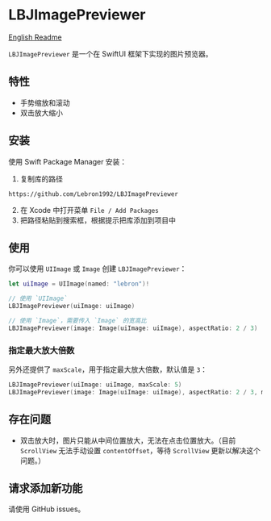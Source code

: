 # LBJImagePreviewer

[English Readme](./README_en.md)

`LBJImagePreviewer` 是一个在 SwiftUI 框架下实现的图片预览器。

## 特性

- 手势缩放和滚动
- 双击放大缩小

## 安装

使用 Swift Package Manager 安装：

1. 复制库的路径

```
https://github.com/Lebron1992/LBJImagePreviewer
```

2. 在 Xcode 中打开菜单 `File / Add Packages`
3. 把路径粘贴到搜索框，根据提示把库添加到项目中

## 使用

你可以使用 `UIImage` 或 `Image` 创建 `LBJImagePreviewer`：

```swift
let uiImage = UIImage(named: "lebron")!

// 使用 `UIImage`
LBJImagePreviewer(uiImage: uiImage)

// 使用 `Image`，需要传入 `Image` 的宽高比
LBJImagePreviewer(image: Image(uiImage: uiImage), aspectRatio: 2 / 3)
```

### 指定最大放大倍数

另外还提供了 `maxScale`，用于指定最大放大倍数，默认值是 `3`：

```swift
LBJImagePreviewer(uiImage: uiImage, maxScale: 5)
LBJImagePreviewer(image: Image(uiImage: uiImage), aspectRatio: 2 / 3, maxScale: 5)
```

## 存在问题

- 双击放大时，图片只能从中间位置放大，无法在点击位置放大。（目前 `ScrollView` 无法手动设置 `contentOffset`，等待 `ScrollView` 更新以解决这个问题。）

## 请求添加新功能

请使用 GitHub issues。
